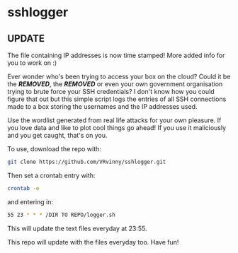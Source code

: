 # sshlogger

## UPDATE
The file containing IP addresses is now time stamped! More added info for you to work on :)


Ever wonder who's been trying to access your box on the cloud? Could it be the ***REMOVED***, the ***REMOVED*** or even your own government organisation trying to brute force your SSH credentials? I don't know how you could figure that out but this simple script logs the entries of all SSH connections made to a box storing the usernames and the IP addresses used. 

Use the wordlist generated from real life attacks for your own pleasure. If you love data and like to plot cool things go ahead! If you use it maliciously and you get caught, that's on you.


To use, download the repo with:
```sh
git clone https://github.com/VRvinny/sshlogger.git
```

Then set a crontab entry with:

```sh
crontab -e
```

and entering in:
```sh
55 23 * * * /DIR TO REPO/logger.sh
```



This will update the text files everyday at 23:55.

This repo will update with the files everyday too. Have fun! 
